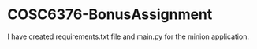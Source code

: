 # COSC6376-BonusAssignment

I have created requirements.txt file and main.py for the minion application.
